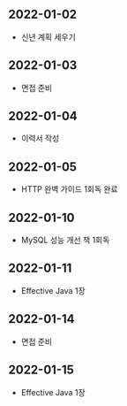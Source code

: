 ## 2022-01-02
- 신년 계획 세우기
## 2022-01-03
- 면접 준비
## 2022-01-04
- 이력서 작성
## 2022-01-05
- HTTP 완벽 가이드 1회독 완료
## 2022-01-10
- MySQL 성능 개선 책 1회독
## 2022-01-11
- Effective Java 1장
## 2022-01-14
- 면접 준비
## 2022-01-15
- Effective Java 1장